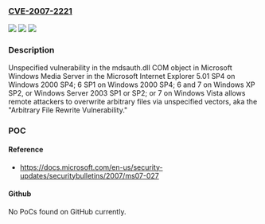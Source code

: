 ### [CVE-2007-2221](https://cve.mitre.org/cgi-bin/cvename.cgi?name=CVE-2007-2221)
![](https://img.shields.io/static/v1?label=Product&message=n%2Fa&color=blue)
![](https://img.shields.io/static/v1?label=Version&message=n%2Fa&color=blue)
![](https://img.shields.io/static/v1?label=Vulnerability&message=n%2Fa&color=brighgreen)

### Description

Unspecified vulnerability in the mdsauth.dll COM object in Microsoft Windows Media Server in the Microsoft Internet Explorer 5.01 SP4 on Windows 2000 SP4; 6 SP1 on Windows 2000 SP4; 6 and 7 on Windows XP SP2, or Windows Server 2003 SP1 or SP2; or 7 on Windows Vista allows remote attackers to overwrite arbitrary files via unspecified vectors, aka the "Arbitrary File Rewrite Vulnerability."

### POC

#### Reference
- https://docs.microsoft.com/en-us/security-updates/securitybulletins/2007/ms07-027

#### Github
No PoCs found on GitHub currently.

